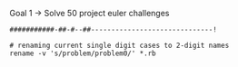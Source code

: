 Goal 1 -> Solve 50 project euler challenges
```
###########-##-#--##------------------------------!
```

```
# renaming current single digit cases to 2-digit names
rename -v 's/problem/problem0/' *.rb
```
